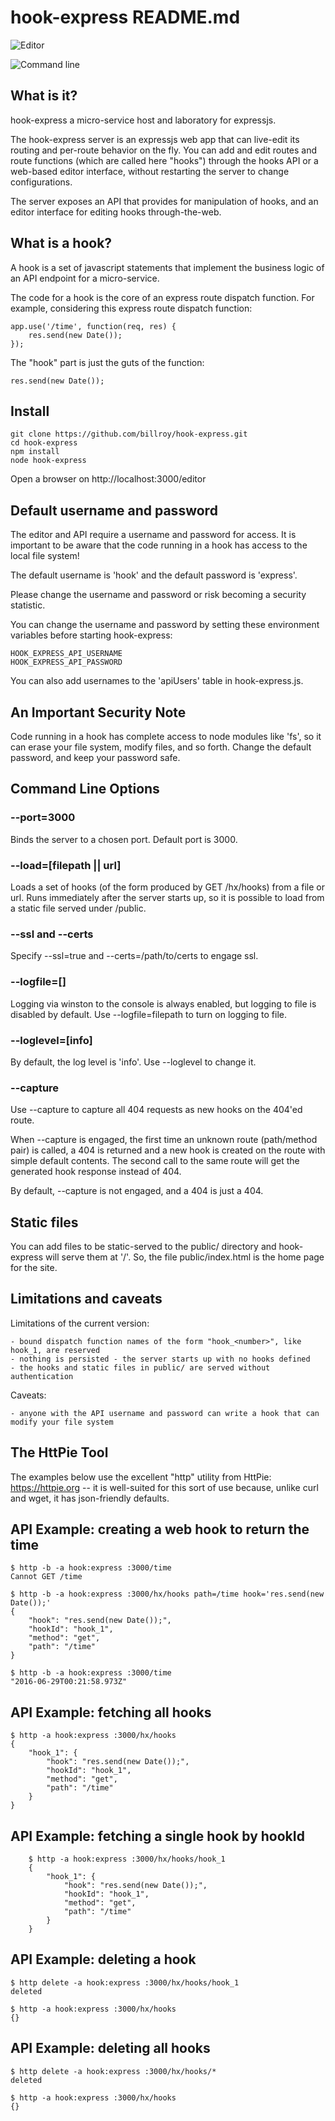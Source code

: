 # hook-express README.md

![Editor](https://raw.githubusercontent.com/billroy/hook-express/master/doc/editor.png "Using the editor")

![Command line](https://raw.githubusercontent.com/billroy/hook-express/master/doc/cli.png "Using the API")

## What is it?

hook-express a micro-service host and laboratory for expressjs.  

The hook-express server is an expressjs web app that can live-edit its routing and per-route behavior on the fly.  You can add and edit routes and route functions (which are called here "hooks") through the hooks API or a web-based editor interface, without restarting the server to change configurations.

The server exposes an API that provides for manipulation of hooks, and an editor interface for editing hooks through-the-web.


## What is a hook?

A hook is a set of javascript statements that implement the business logic of an API endpoint for a micro-service.

The code for a hook is the core of an express route dispatch function.  For example, considering this express route dispatch function:

    app.use('/time', function(req, res) {
        res.send(new Date());
    });

The "hook" part is just the guts of the function:

    res.send(new Date());

## Install

    git clone https://github.com/billroy/hook-express.git
    cd hook-express
    npm install
    node hook-express

Open a browser on http://localhost:3000/editor

## Default username and password

The editor and API require a username and password for access.  It is important to be aware that the code running in a hook has access to the local file system!

The default username is 'hook' and the default password is 'express'.

Please change the username and password or risk becoming a security statistic.

You can change the username and password by setting these environment variables before starting hook-express:

    HOOK_EXPRESS_API_USERNAME
    HOOK_EXPRESS_API_PASSWORD

You can also add usernames to the 'apiUsers' table in hook-express.js.

## An Important Security Note

Code running in a hook has complete access to node modules like 'fs', so it can erase your file system, modify files, and so forth.  Change the default password, and keep your password safe.

## Command Line Options

### --port=3000

Binds the server to a chosen port.  Default port is 3000.

### --load=[filepath || url]

Loads a set of hooks (of the form produced by GET /hx/hooks) from a file or url.  Runs immediately after the server starts up, so it is possible to load from a static file served under /public.

### --ssl and --certs

Specify --ssl=true and --certs=/path/to/certs to engage ssl.

### --logfile=[]

Logging via winston to the console is always enabled, but logging to file is disabled by default.  Use --logfile=filepath to turn on logging to file.

### --loglevel=[info]

By default, the log level is 'info'.  Use --loglevel to change it.

### --capture

Use --capture to capture all 404 requests as new hooks on the 404'ed route.

When --capture is engaged, the first time an unknown route (path/method pair) is called, a 404 is returned and a new hook is created on the route with simple default contents.  The second call to the same route will get the generated hook response instead of 404.

By default, --capture is not engaged, and a 404 is just a 404.

## Static files

You can add files to be static-served to the public/ directory and hook-express will serve them at '/'.  So, the file public/index.html is the home page for the site.

## Limitations and caveats

Limitations of the current version:

    - bound dispatch function names of the form "hook_<number>", like hook_1, are reserved
    - nothing is persisted - the server starts up with no hooks defined
    - the hooks and static files in public/ are served without authentication

Caveats:

    - anyone with the API username and password can write a hook that can modify your file system


## The HttPie Tool

The examples below use the excellent "http" utility from HttPie: https://httpie.org -- it is well-suited for this sort of use because, unlike curl and wget, it has json-friendly defaults.

## API Example: creating a web hook to return the time

    $ http -b -a hook:express :3000/time
    Cannot GET /time

    $ http -b -a hook:express :3000/hx/hooks path=/time hook='res.send(new Date());'
    {
        "hook": "res.send(new Date());",
        "hookId": "hook_1",
        "method": "get",
        "path": "/time"
    }

    $ http -b -a hook:express :3000/time
    "2016-06-29T00:21:58.973Z"


## API Example: fetching all hooks

    $ http -a hook:express :3000/hx/hooks
    {
        "hook_1": {
            "hook": "res.send(new Date());",
            "hookId": "hook_1",
            "method": "get",
            "path": "/time"
        }
    }

## API Example: fetching a single hook by hookId

        $ http -a hook:express :3000/hx/hooks/hook_1
        {
            "hook_1": {
                "hook": "res.send(new Date());",
                "hookId": "hook_1",
                "method": "get",
                "path": "/time"
            }
        }


## API Example: deleting a hook

    $ http delete -a hook:express :3000/hx/hooks/hook_1
    deleted

    $ http -a hook:express :3000/hx/hooks
    {}


## API Example: deleting all hooks

    $ http delete -a hook:express :3000/hx/hooks/*
    deleted

    $ http -a hook:express :3000/hx/hooks
    {}
